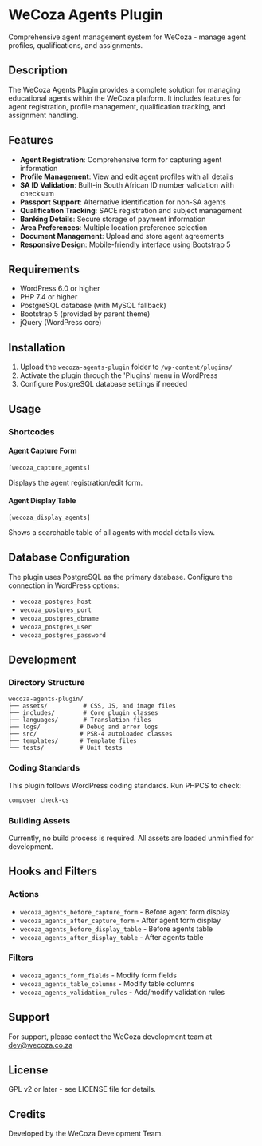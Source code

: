 # WeCoza Agents Plugin

Comprehensive agent management system for WeCoza - manage agent profiles, qualifications, and assignments.

## Description

The WeCoza Agents Plugin provides a complete solution for managing educational agents within the WeCoza platform. It includes features for agent registration, profile management, qualification tracking, and assignment handling.

## Features

- **Agent Registration**: Comprehensive form for capturing agent information
- **Profile Management**: View and edit agent profiles with all details
- **SA ID Validation**: Built-in South African ID number validation with checksum
- **Passport Support**: Alternative identification for non-SA agents
- **Qualification Tracking**: SACE registration and subject management
- **Banking Details**: Secure storage of payment information
- **Area Preferences**: Multiple location preference selection
- **Document Management**: Upload and store agent agreements
- **Responsive Design**: Mobile-friendly interface using Bootstrap 5

## Requirements

- WordPress 6.0 or higher
- PHP 7.4 or higher
- PostgreSQL database (with MySQL fallback)
- Bootstrap 5 (provided by parent theme)
- jQuery (WordPress core)

## Installation

1. Upload the `wecoza-agents-plugin` folder to `/wp-content/plugins/`
2. Activate the plugin through the 'Plugins' menu in WordPress
3. Configure PostgreSQL database settings if needed

## Usage

### Shortcodes

#### Agent Capture Form
```
[wecoza_capture_agents]
```
Displays the agent registration/edit form.

#### Agent Display Table
```
[wecoza_display_agents]
```
Shows a searchable table of all agents with modal details view.

## Database Configuration

The plugin uses PostgreSQL as the primary database. Configure the connection in WordPress options:

- `wecoza_postgres_host`
- `wecoza_postgres_port`
- `wecoza_postgres_dbname`
- `wecoza_postgres_user`
- `wecoza_postgres_password`

## Development

### Directory Structure

```
wecoza-agents-plugin/
├── assets/          # CSS, JS, and image files
├── includes/        # Core plugin classes
├── languages/       # Translation files
├── logs/           # Debug and error logs
├── src/            # PSR-4 autoloaded classes
├── templates/      # Template files
└── tests/          # Unit tests
```

### Coding Standards

This plugin follows WordPress coding standards. Run PHPCS to check:

```bash
composer check-cs
```

### Building Assets

Currently, no build process is required. All assets are loaded unminified for development.

## Hooks and Filters

### Actions

- `wecoza_agents_before_capture_form` - Before agent form display
- `wecoza_agents_after_capture_form` - After agent form display
- `wecoza_agents_before_display_table` - Before agents table
- `wecoza_agents_after_display_table` - After agents table

### Filters

- `wecoza_agents_form_fields` - Modify form fields
- `wecoza_agents_table_columns` - Modify table columns
- `wecoza_agents_validation_rules` - Add/modify validation rules

## Support

For support, please contact the WeCoza development team at dev@wecoza.co.za

## License

GPL v2 or later - see LICENSE file for details.

## Credits

Developed by the WeCoza Development Team.